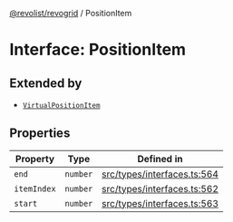 [@revolist/revogrid](README.md) / PositionItem

# Interface: PositionItem

## Extended by

- [`VirtualPositionItem`](Interface.VirtualPositionItem.md)

## Properties

| Property | Type | Defined in |
| ------ | ------ | ------ |
| `end` | `number` | [src/types/interfaces.ts:564](https://github.com/revolist/revogrid/blob/3cf03d1039e53d8581c1791130c13324e129dd40/src/types/interfaces.ts#L564) |
| `itemIndex` | `number` | [src/types/interfaces.ts:562](https://github.com/revolist/revogrid/blob/3cf03d1039e53d8581c1791130c13324e129dd40/src/types/interfaces.ts#L562) |
| `start` | `number` | [src/types/interfaces.ts:563](https://github.com/revolist/revogrid/blob/3cf03d1039e53d8581c1791130c13324e129dd40/src/types/interfaces.ts#L563) |
